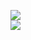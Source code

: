 [![](https://img.shields.io/badge/Made%20With-Github%20Spray-lightgrey.svg?style=for-the-badge&logo=github)](https://github.com/Annihil/github-spray#19705)  
[![](https://i.imgur.com/2DrTn0Z.gif)](https://github.com/Annihil/github-spray)